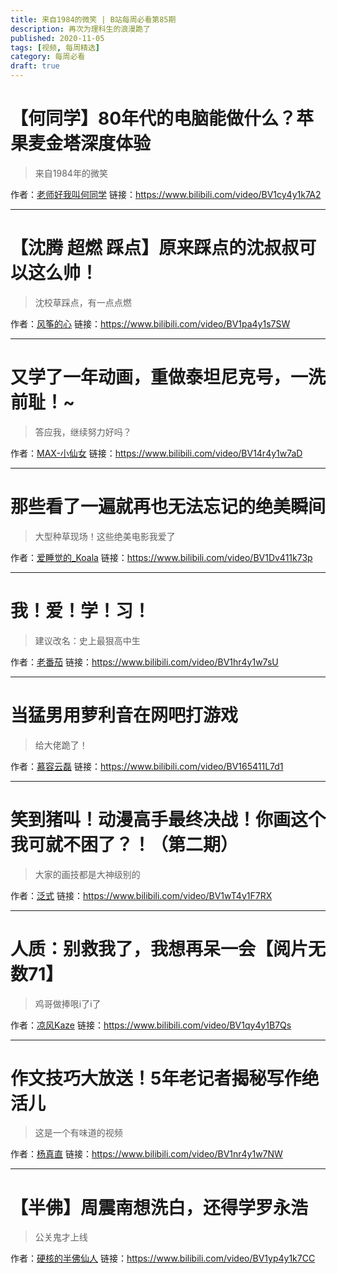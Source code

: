```yaml
---
title: 来自1984的微笑 | B站每周必看第85期
description: 再次为理科生的浪漫跪了
published: 2020-11-05
tags: [视频, 每周精选]
category: 每周必看
draft: true
---
```


# 【何同学】80年代的电脑能做什么？苹果麦金塔深度体验
> 来自1984年的微笑

作者：[老师好我叫何同学](https://space.bilibili.com/163637592)
链接：https://www.bilibili.com/video/BV1cy4y1k7A2

---

# 【沈腾 超燃 踩点】原来踩点的沈叔叔可以这么帅！
> 沈校草踩点，有一点点燃

作者：[风筝的心](https://space.bilibili.com/452007144)
链接：https://www.bilibili.com/video/BV1pa4y1s7SW

---

# 又学了一年动画，重做泰坦尼克号，一洗前耻！~
> 答应我，继续努力好吗？

作者：[MAX-小仙女](https://space.bilibili.com/385105236)
链接：https://www.bilibili.com/video/BV14r4y1w7aD

---

# 那些看了一遍就再也无法忘记的绝美瞬间
> 大型种草现场！这些绝美电影我爱了

作者：[爱睡觉的_Koala](https://space.bilibili.com/43887712)
链接：https://www.bilibili.com/video/BV1Dv411k73p

---

# 我！爱！学！习！
> 建议改名：史上最狠高中生

作者：[老番茄](https://space.bilibili.com/546195)
链接：https://www.bilibili.com/video/BV1hr4y1w7sU

---

# 当猛男用萝利音在网吧打游戏
> 给大佬跪了！

作者：[慕容云磊](https://space.bilibili.com/20601676)
链接：https://www.bilibili.com/video/BV165411L7d1

---

# 笑到猪叫！动漫高手最终决战！你画这个我可就不困了？！（第二期）
> 大家的画技都是大神级别的

作者：[泛式](https://space.bilibili.com/63231)
链接：https://www.bilibili.com/video/BV1wT4y1F7RX

---

# 人质：别救我了，我想再呆一会【阅片无数71】
> 鸡哥做捧哏i了i了

作者：[凉风Kaze](https://space.bilibili.com/14110780)
链接：https://www.bilibili.com/video/BV1qy4y1B7Qs

---

# 作文技巧大放送！5年老记者揭秘写作绝活儿
> 这是一个有味道的视频

作者：[杨真直](https://space.bilibili.com/547173382)
链接：https://www.bilibili.com/video/BV1nr4y1w7NW

---

# 【半佛】周震南想洗白，还得学罗永浩
> 公关鬼才上线

作者：[硬核的半佛仙人](https://space.bilibili.com/37663924)
链接：https://www.bilibili.com/video/BV1yp4y1k7CC

